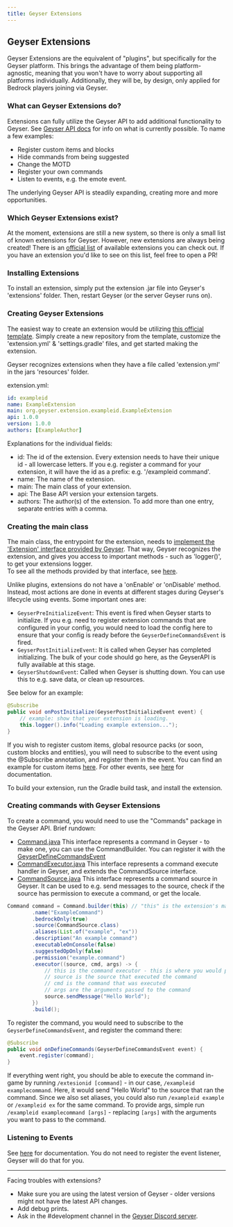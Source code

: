 ```yaml
---
title: Geyser Extensions
---
```


## Geyser Extensions
Geyser Extensions are the equivalent of "plugins", but specifically for the Geyser platform. This brings the advantage of them being platform-agnostic, meaning that you won't have to worry about supporting all platforms individually. Additionally, they will be, by design, only applied for Bedrock players joining via Geyser.

### What can Geyser Extensions do?
Extensions can fully utilize the Geyser API to add additional functionality to Geyser. See [Geyser API docs](/geyser/api/) for info on what is currently possible. To name a few examples:
- Register custom items and blocks
- Hide commands from being suggested
- Change the MOTD
- Register your own commands
- Listen to events, e.g. the emote event.

The underlying Geyser API is steadily expanding, creating more and more opportunities.

### Which Geyser Extensions exist?
At the moment, extensions are still a new system, so there is only a small list of known extensions for Geyser. However, new extensions are always being created!
There is an [official list](https://github.com/GeyserMC/GeyserExtensionList) of available extensions you can check out. If you have an extension you'd like to see on this list, feel free to open a PR!

### Installing Extensions
To install an extension, simply put the extension .jar file into Geyser's 'extensions' folder. Then, restart Geyser (or the server Geyser runs on).

### Creating Geyser Extensions
The easiest way to create an extension would be utilizing [this official template](https://github.com/GeyserMC/GeyserExampleExtension/). Simply create a new repository from the template, customize the 'extension.yml' & 'settings.gradle' files, and get started making the extension.

Geyser recognizes extensions when they have a file called 'extension.yml' in the jars 'resources' folder.

extension.yml:
```yml
id: exampleid
name: ExampleExtension
main: org.geyser.extension.exampleid.ExampleExtension
api: 1.0.0
version: 1.0.0
authors: [ExampleAuthor]
```

Explanations for the individual fields:
- id: The id of the extension. Every extension needs to have their unique id - all lowercase letters. If you e.g. register a command for your extension, it will have the id as a prefix: e.g. '/exampleid command'.
- name: The name of the extension.
- main: The main class of your extension.
- api: The Base API version your extension targets.
- authors: The author(s) of the extension. To add more than one entry, separate entries with a comma.

### Creating the main class

The main class, the entrypoint for the extension, needs to [implement the 'Extension' interface provided by Geyser](https://github.com/GeyserMC/GeyserExampleExtension/blob/master/src/main/java/org/geyser/extension/exampleid/ExampleExtension.java#L12). 
That way, Geyser recognizes the extension, and gives you access to important methods - such as 'logger()', to get your extensions logger. <br>
To see all the methods provided by that interface, see [here](https://github.com/GeyserMC/Geyser/blob/master/api/src/main/java/org/geysermc/geyser/api/extension/Extension.java).

Unlike plugins, extensions do not have a 'onEnable' or 'onDisable' method. Instead, most actions are done in events at different stages during Geyser's lifecycle using events.
Some important ones are:
- `GeyserPreInitializeEvent`: This event is fired when Geyser starts to initialize. If you e.g. need to register extension commands that are configured in your config, 
you would need to load the config here to ensure that your config is ready before the `GeyserDefineCommandsEvent` is fired. 
- `GeyserPostInitializeEvent`: It is called when Geyser has completed initializing. The bulk of your code should go here, as the GeyserAPI is fully available at this stage.
- `GeyserShutdownEvent`: Called when Geyser is shutting down. You can use this to e.g. save data, or clean up resources.

See below for an example:
```java
@Subscribe
public void onPostInitialize(GeyserPostInitializeEvent event) {
    // example: show that your extension is loading.
    this.logger().info("Loading example extension...");
}
```
If you wish to register custom items, global resource packs (or soon, custom blocks and entities), you will need to subscribe to the event using the @Subscribe annotation,
and register them in the event. You can find an example for custom items [here](/geyser/custom-items/#geyser-extensions). For other events, see [here](/geyser/events) for documentation.

To build your extension, run the Gradle build task, and install the extension.

### Creating commands with Geyser Extensions
To create a command, you would need to use the "Commands" package in the Geyser API. Brief rundown:
- [Command.java](https://github.com/GeyserMC/Geyser/blob/master/api/src/main/java/org/geysermc/geyser/api/command/Command.java)
  This interface represents a command in Geyser - to make one, you can use the CommandBuilder. You can register it with the
  [GeyserDefineCommandsEvent](https://github.com/GeyserMC/Geyser/blob/master/api/src/main/java/org/geysermc/geyser/api/event/lifecycle/GeyserDefineCommandsEvent.java)
- [CommandExecutor.java](https://github.com/GeyserMC/Geyser/blob/master/api/src/main/java/org/geysermc/geyser/api/command/CommandExecutor.java)
  This interface represents a command execute handler in Geyser, and extends the CommandSource interface.
- [CommandSource.java](https://github.com/GeyserMC/Geyser/blob/master/api/src/main/java/org/geysermc/geyser/api/command/CommandSource.java)
  This interface represents a command source in Geyser. It can be used to e.g. send messages to the source, check if the source has permission to execute a command, or get the locale.

```java
Command command = Command.builder(this) // "this" is the extension's main class
        .name("ExampleCommand")
        .bedrockOnly(true)
        .source(CommandSource.class)
        .aliases(List.of("example", "ex"))
        .description("An example command")
        .executableOnConsole(false) 
        .suggestedOpOnly(false)
        .permission("example.command")
        .executor((source, cmd, args) -> {
            // this is the command executor - this is where you would put your code to execute the command.
            // source is the source that executed the command
            // cmd is the command that was executed
            // args are the arguments passed to the command
            source.sendMessage("Hello World");
        })
        .build();
```

To register the command, you would need to subscribe to the `GeyserDefineCommandsEvent`, and register the command there:
```java
@Subscribe
public void onDefineCommands(GeyserDefineCommandsEvent event) {
    event.register(command);
}
```
If everything went right, you should be able to execute the command in-game by running `/extesionid [command]` - in our case, `/exampleid examplecommand`.
Here, it would send "Hello World" to the source that ran the command.
Since we also set aliases, you could also run `/exampleid example` or `/exampleid ex` for the same command.
To provide args, simple run `/exampleid examplecommand [args]` - replacing `[args]` with the arguments you want to pass to the command.

### Listening to Events
See [here](/geyser/events) for documentation. You do not need to register the event listener, Geyser will do that for you.

---

Facing troubles with extensions?
- Make sure you are using the latest version of Geyser - older versions might not have the latest API changes.
- Add debug prints.
- Ask in the #development channel in the [Geyser Discord server](https://discord.gg/geysermc).
